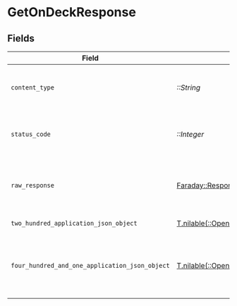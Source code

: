 # GetOnDeckResponse


## Fields

| Field                                                                                                                        | Type                                                                                                                         | Required                                                                                                                     | Description                                                                                                                  |
| ---------------------------------------------------------------------------------------------------------------------------- | ---------------------------------------------------------------------------------------------------------------------------- | ---------------------------------------------------------------------------------------------------------------------------- | ---------------------------------------------------------------------------------------------------------------------------- |
| `content_type`                                                                                                               | *::String*                                                                                                                   | :heavy_check_mark:                                                                                                           | HTTP response content type for this operation                                                                                |
| `status_code`                                                                                                                | *::Integer*                                                                                                                  | :heavy_check_mark:                                                                                                           | HTTP response status code for this operation                                                                                 |
| `raw_response`                                                                                                               | [Faraday::Response](https://www.rubydoc.info/gems/faraday/Faraday/Response)                                                  | :heavy_check_mark:                                                                                                           | Raw HTTP response; suitable for custom response parsing                                                                      |
| `two_hundred_application_json_object`                                                                                        | [T.nilable(::OpenApiSDK::Operations::GetOnDeckResponseBody)](../../models/operations/getondeckresponsebody.md)               | :heavy_minus_sign:                                                                                                           | The on Deck content                                                                                                          |
| `four_hundred_and_one_application_json_object`                                                                               | [T.nilable(::OpenApiSDK::Operations::GetOnDeckLibraryResponseBody)](../../models/operations/getondecklibraryresponsebody.md) | :heavy_minus_sign:                                                                                                           | Unauthorized - Returned if the X-Plex-Token is missing from the header or query.                                             |